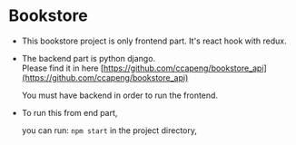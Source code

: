 # Bookstore

- This bookstore project is only frontend part. 
	It's react hook with redux.
	
- The backend part is python django.  
	Please find it in here [https://github.com/ccapeng/bookstore_api](https://github.com/ccapeng/bookstore_api)  
	
	You must have backend in order to run the frontend.

- To run this from end part,

	you can run:
	`npm start`
	in the project directory, 